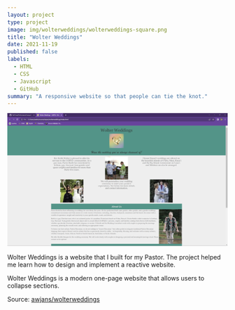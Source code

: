 ```yaml
---
layout: project
type: project
image: img/wolterweddings/wolterweddings-square.png
title: "Wolter Weddings"
date: 2021-11-19
published: false
labels:
  - HTML
  - CSS
  - Javascript
  - GitHub
summary: "A responsive website so that people can tie the knot."
---
```


<img class="img-fluid" alt="Wolter Weddings Home Page" src="../img/wolterweddings/wolterweddings-home-page.png">

Wolter Weddings is a website that I built for my Pastor. The project helped me learn how to design and implement a reactive website.

Wolter Weddings is a modern one-page website that allows users to collapse sections.

Source: <a href="https://github.com/awjans/wolterweddings">awjans/wolterweddings</a>
